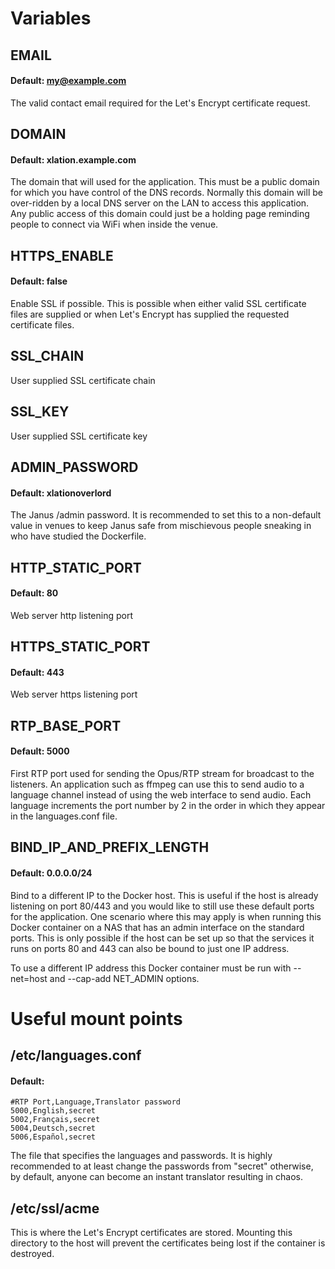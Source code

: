 # Variables


## EMAIL
#### Default: my@example.com
The valid contact email required for the Let's Encrypt certificate request.

## DOMAIN
#### Default: xlation.example.com
The domain that will used for the application. This must be a public domain for which you have control of the DNS records. Normally this domain will be over-ridden by a local DNS server on the LAN to access this application. Any public access of this domain could just be a holding page reminding people to connect via WiFi when inside the venue.

## HTTPS_ENABLE
#### Default: false
Enable SSL if possible. This is possible when either valid SSL certificate files are supplied or when Let's Encrypt has supplied the requested certificate files.

## SSL_CHAIN
User supplied SSL certificate chain

## SSL_KEY
User supplied SSL certificate key

## ADMIN_PASSWORD
#### Default: xlationoverlord
The Janus /admin password. It is recommended to set this to a non-default value in venues to keep Janus safe from mischievous people sneaking in who have studied the Dockerfile.

## HTTP_STATIC_PORT
#### Default: 80
Web server http listening port

## HTTPS_STATIC_PORT
#### Default: 443
Web server https listening port

## RTP_BASE_PORT
#### Default: 5000
First RTP port used for sending the Opus/RTP stream for broadcast to the listeners. An application such as ffmpeg can use this to send audio to a language channel instead of using the web interface to send audio. Each language increments the port number by 2 in the order in which they appear in the languages.conf file.

## BIND_IP_AND_PREFIX_LENGTH
#### Default: 0.0.0.0/24
Bind to a different IP to the Docker host. This is useful if the host is already listening on port 80/443 and you would like to still use these default ports for the application. One scenario where this may apply is when running this Docker container on a NAS that has an admin interface on the standard ports. This is only possible if the host can be set up so that the services it runs on ports 80 and 443 can also be bound to just one IP address.

To use a different IP address this Docker container must be run with --net=host and --cap-add NET_ADMIN options.


# Useful mount points
## /etc/languages.conf
#### Default:  
```
#RTP Port,Language,Translator password
5000,English,secret
5002,Français,secret
5004,Deutsch,secret
5006,Español,secret
```

The file that specifies the languages and passwords. It is highly recommended to at least change the passwords from "secret" otherwise, by default, anyone can become an instant translator resulting in chaos.

## /etc/ssl/acme
This is where the Let's Encrypt certificates are stored. Mounting this directory to the host will prevent the certificates being lost if the container is destroyed.
